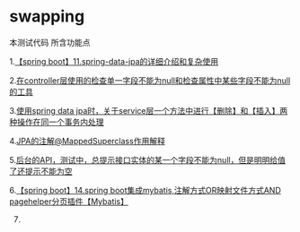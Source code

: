 # swapping
本测试代码 所含功能点

1.[【spring boot】11.spring-data-jpa的详细介绍和复杂使用](http://www.cnblogs.com/sxdcgaq8080/p/7894828.html)

2.[在controller层使用的检查单一字段不能为null和检查属性中某些字段不能为null的工具](http://www.cnblogs.com/sxdcgaq8080/p/9034598.html)

3.[使用spring data jpa时，关于service层一个方法中进行【删除】和【插入】两种操作在同一个事务内处理](http://www.cnblogs.com/sxdcgaq8080/p/8985662.html)

4.[JPA的注解@MappedSuperclass作用解释](http://www.cnblogs.com/sxdcgaq8080/p/9023720.html)

5.[后台的API，测试中，总提示接口实体的某一个字段不能为null，但是明明给值了还提示不能为空](http://www.cnblogs.com/sxdcgaq8080/p/8983881.html)

6.[【spring boot】14.spring boot集成mybatis,注解方式OR映射文件方式AND pagehelper分页插件【Mybatis】](http://www.cnblogs.com/sxdcgaq8080/p/9039442.html)

7.
